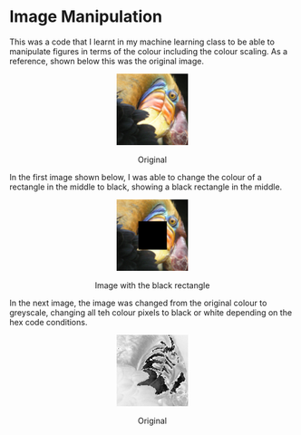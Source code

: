 # Image Manipulation

This was a code that I learnt in my machine learning class to be able to manipulate figures in terms of the colour including the colour scaling.
As a reference, shown below this was the original image.

<!---<figure align = "center">
<img src="data/test.png" alt="Original">
<figcaption align = "center"><b>Original Image</b></figcaption>
</figure> -->

<p align = "center">
<img src = "data/test.png" style="width:25%" alt="Original">
</p>
<p align = "center">
Original
</p>

In the first image shown below, I was able to change the colour of a rectangle in the middle to black, showing a black rectangle in the middle.
<p align = "center">
<img src = "assets/output2.png" style="width:25%">
</p>
<p align = "center">
Image with the black rectangle
</p>

In the next image, the image was changed from the original colour to greyscale, changing all teh colour pixels to black or white depending on the hex code conditions.

<p align = "center">
<img src = "assets/output1.png" style="width:25%" alt="Original">
</p>
<p align = "center">
Original
</p>
